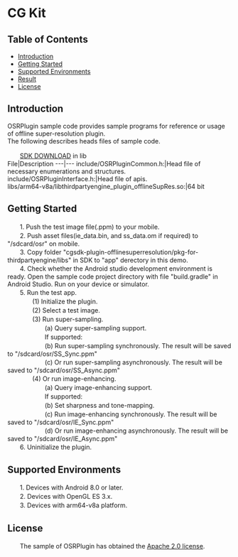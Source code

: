 # CG Kit

## Table of Contents
 * [Introduction](#introduction)
 * [Getting Started](#getting-started)
 * [Supported Environments](#supported-environments)
 * [Result](#result)
 * [License](#license)
## Introduction
OSRPlugin sample code provides sample programs for reference or usage of offline super-resolution plugin.<br>
The following describes heads files of sample code.
    
　　[SDK DOWNLOAD](https://developer.huawei.com/consumer/en/doc/development/HMSCore-Library-V5/sdk-download-0000001050441521-V5) in lib<br>
 File|Description
 ---|---
   include/OSRPluginCommon.h:|Head file of necessary enumerations and structures.<br>
   include/OSRPluginInterface.h:|Head file of apis.<br>
   libs/arm64-v8a/libthirdpartyengine_plugin_offlineSupRes.so:|64 bit

## Getting Started
　　1. Push the test image file(.ppm) to your mobile.<br>
　　2. Push asset files(ie_data.bin, and ss_data.om if required) to "/sdcard/osr" on mobile.<br>
　　3. Copy folder "cgsdk-plugin-offlinesuperresolution/pkg-for-thirdpartyengine/libs" in SDK to "app" derectory in this demo.<br>
　　4. Check whether the Android studio development environment is ready. Open the sample code project directory with file "build.gradle" in Android Studio. Run on your device or simulator.<br>
　　5. Run the test app.<br>
　　　　(1) Initialize the plugin.<br>
　　　　(2) Select a test image.<br>
　　　　(3) Run super-sampling.<br>
　　　　　　(a) Query super-sampling support.<br>
　　　　　　If supported:<br>
　　　　　　(b) Run super-sampling synchronously. The result will be saved to "/sdcard/osr/SS_Sync.ppm"<br>
　　　　　　(c) Or run super-sampling asynchronously. The result will be saved to "/sdcard/osr/SS_Async.ppm"<br>
　　　　(4) Or run image-enhancing.<br>
　　　　　　(a) Query image-enhancing support.<br>
　　　　　　If supported:<br>
　　　　　　(b) Set sharpness and tone-mapping.<br>
　　　　　　(c) Run image-enhancing synchronously. The result will be saved to "/sdcard/osr/IE_Sync.ppm"<br>
　　　　　　(d) Or run image-enhancing asynchronously. The result will be saved to "/sdcard/osr/IE_Async.ppm"<br>
　　6. Uninitialize the plugin.<br>

## Supported Environments
　　1. Devices with Android 8.0 or later.<br>
　　2. Devices with OpenGL ES 3.x.<br>
　　3. Devices with arm64-v8a platform.<br>

## License
　　The sample of OSRPlugin has obtained the [Apache 2.0 license](http://www.apache.org/licenses/LICENSE-2.0).
